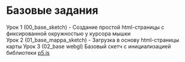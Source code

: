 # Базовые задания
Урок 1 (00_base_sketch) - Создание простой html-страницы с фиксированной окружностью у курсора мышки  
Урок 2 (01_base_mappa_sketch) - Загрузка в основу html-страницы карты 
Урок 3 (02_base webgl) Базовый скетч с инициализацией библиотеки [p5.js](https://p5js.org/)  
